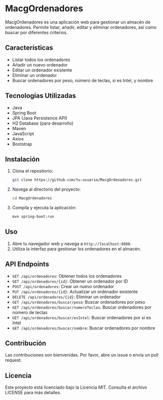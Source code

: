# MacgOrdenadores

MacgOrdenadores es una aplicación web para gestionar un almacén de ordenadores. Permite listar, añadir, editar y eliminar ordenadores, así como buscar por diferentes criterios.

## Características

- Listar todos los ordenadores
- Añadir un nuevo ordenador
- Editar un ordenador existente
- Eliminar un ordenador
- Buscar ordenadores por peso, número de teclas, si es Intel, y nombre

## Tecnologías Utilizadas

- Java
- Spring Boot
- JPA (Java Persistence API)
- H2 Database (para desarrollo)
- Maven
- JavaScript
- Axios
- Bootstrap

## Instalación

1. Clona el repositorio:
    ```sh
    git clone https://github.com/tu-usuario/MacgOrdenadores.git
    ```
2. Navega al directorio del proyecto:
    ```sh
    cd MacgOrdenadores
    ```
3. Compila y ejecuta la aplicación:
    ```sh
    mvn spring-boot:run
    ```

## Uso

1. Abre tu navegador web y navega a `http://localhost:8080`.
2. Utiliza la interfaz para gestionar los ordenadores en el almacén.

## API Endpoints

- `GET /api/ordenadores`: Obtener todos los ordenadores
- `GET /api/ordenadores/{id}`: Obtener un ordenador por ID
- `POST /api/ordenadores`: Crear un nuevo ordenador
- `PUT /api/ordenadores/{id}`: Actualizar un ordenador existente
- `DELETE /api/ordenadores/{id}`: Eliminar un ordenador
- `GET /api/ordenadores/buscar/peso`: Buscar ordenadores por peso
- `GET /api/ordenadores/buscar/numeroTeclas`: Buscar ordenadores por número de teclas
- `GET /api/ordenadores/buscar/esIntel`: Buscar ordenadores por si es Intel
- `GET /api/ordenadores/buscar/nombre`: Buscar ordenadores por nombre

## Contribución

Las contribuciones son bienvenidas. Por favor, abre un issue o envía un pull request.

## Licencia

Este proyecto está licenciado bajo la Licencia MIT. Consulta el archivo LICENSE para más detalles.